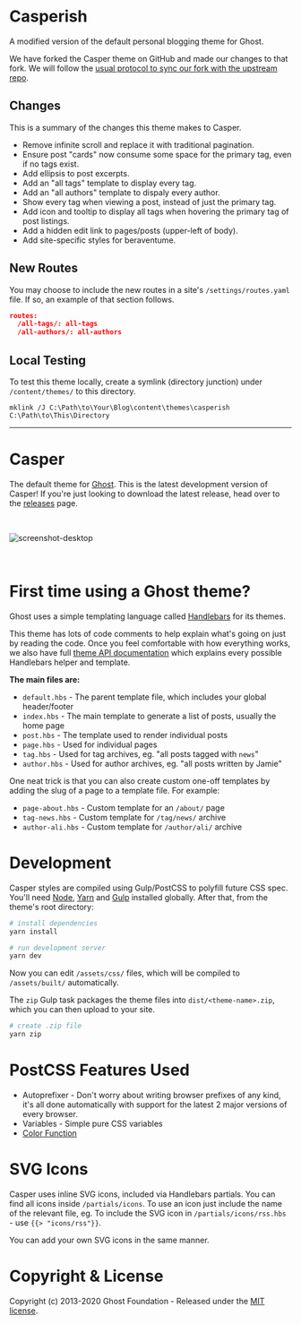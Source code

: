 # Casperish

A modified version of the default personal blogging theme for Ghost.

We have forked the Casper theme on GitHub and made our changes to that fork. We will follow the [usual protocol to sync our fork with the upstream repo](https://help.github.com/en/github/collaborating-with-issues-and-pull-requests/syncing-a-fork).

## Changes

This is a summary of the changes this theme makes to Casper.

* Remove infinite scroll and replace it with traditional pagination.
* Ensure post "cards" now consume some space for the primary tag, even if no tags exist.
* Add ellipsis to post excerpts.
* Add an "all tags" template to display every tag.
* Add an "all authors" template to dispaly every author.
* Show every tag when viewing a post, instead of just the primary tag.
* Add icon and tooltip to display all tags when hovering the primary tag of post listings.
* Add a hidden edit link to pages/posts (upper-left of body).
* Add site-specific styles for beraventume.

## New Routes

You may choose to include the new routes in a site's `/settings/routes.yaml` file. If so, an example of that section follows.

```json
routes:
  /all-tags/: all-tags
  /all-authors/: all-authors
```

## Local Testing

To test this theme locally, create a symlink (directory junction) under `/content/themes/` to this directory.

```
mklink /J C:\Path\to\Your\Blog\content\themes\casperish C:\Path\to\This\Directory
```

---------------------------------------

# Casper

The default theme for [Ghost](http://github.com/tryghost/ghost/). This is the latest development version of Casper! If you're just looking to download the latest release, head over to the [releases](https://github.com/TryGhost/Casper/releases) page.

&nbsp;

![screenshot-desktop](https://user-images.githubusercontent.com/353959/66987533-40eae100-f0c1-11e9-822e-cbaf38fb8e3f.png)

&nbsp;

# First time using a Ghost theme?

Ghost uses a simple templating language called [Handlebars](http://handlebarsjs.com/) for its themes.

This theme has lots of code comments to help explain what's going on just by reading the code. Once you feel comfortable with how everything works, we also have full [theme API documentation](https://ghost.org/docs/api/handlebars-themes/) which explains every possible Handlebars helper and template.

**The main files are:**

- `default.hbs` - The parent template file, which includes your global header/footer
- `index.hbs` - The main template to generate a list of posts, usually the home page
- `post.hbs` - The template used to render individual posts
- `page.hbs` - Used for individual pages
- `tag.hbs` - Used for tag archives, eg. "all posts tagged with `news`"
- `author.hbs` - Used for author archives, eg. "all posts written by Jamie"

One neat trick is that you can also create custom one-off templates by adding the slug of a page to a template file. For example:

- `page-about.hbs` - Custom template for an `/about/` page
- `tag-news.hbs` - Custom template for `/tag/news/` archive
- `author-ali.hbs` - Custom template for `/author/ali/` archive


# Development

Casper styles are compiled using Gulp/PostCSS to polyfill future CSS spec. You'll need [Node](https://nodejs.org/), [Yarn](https://yarnpkg.com/) and [Gulp](https://gulpjs.com) installed globally. After that, from the theme's root directory:

```bash
# install dependencies
yarn install

# run development server
yarn dev
```

Now you can edit `/assets/css/` files, which will be compiled to `/assets/built/` automatically.

The `zip` Gulp task packages the theme files into `dist/<theme-name>.zip`, which you can then upload to your site.

```bash
# create .zip file
yarn zip
```

# PostCSS Features Used

- Autoprefixer - Don't worry about writing browser prefixes of any kind, it's all done automatically with support for the latest 2 major versions of every browser.
- Variables - Simple pure CSS variables
- [Color Function](https://github.com/postcss/postcss-color-function)


# SVG Icons

Casper uses inline SVG icons, included via Handlebars partials. You can find all icons inside `/partials/icons`. To use an icon just include the name of the relevant file, eg. To include the SVG icon in `/partials/icons/rss.hbs` - use `{{> "icons/rss"}}`.

You can add your own SVG icons in the same manner.


# Copyright & License

Copyright (c) 2013-2020 Ghost Foundation - Released under the [MIT license](LICENSE).
